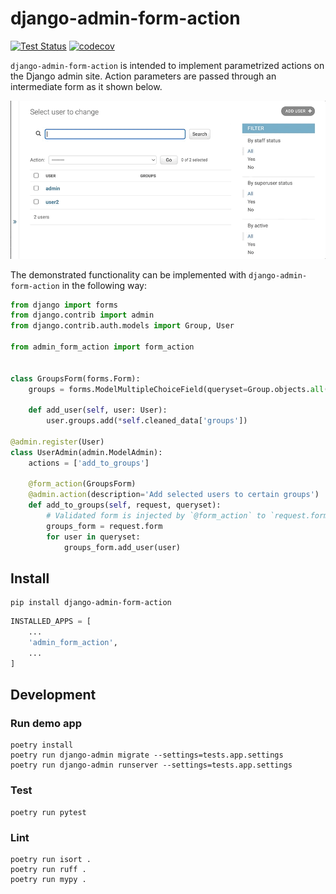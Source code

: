 # django-admin-form-action

[![Test Status][test-status-image]][test-status-link]
[![codecov][codecov-image]][codecov-link]

`django-admin-form-action` is intended to implement parametrized actions on the Django admin site. 
Action parameters are passed through an intermediate form as it shown below.

![demo](demo.gif "Demo")

The demonstrated functionality can be implemented with `django-admin-form-action` in the following way:

```python
from django import forms
from django.contrib import admin
from django.contrib.auth.models import Group, User

from admin_form_action import form_action


class GroupsForm(forms.Form):
    groups = forms.ModelMultipleChoiceField(queryset=Group.objects.all())

    def add_user(self, user: User):
        user.groups.add(*self.cleaned_data['groups'])

@admin.register(User)
class UserAdmin(admin.ModelAdmin):
    actions = ['add_to_groups']

    @form_action(GroupsForm)
    @admin.action(description='Add selected users to certain groups')
    def add_to_groups(self, request, queryset):
        # Validated form is injected by `@form_action` to `request.form`
        groups_form = request.form
        for user in queryset:
            groups_form.add_user(user)
```

## Install

```shell
pip install django-admin-form-action
```

```python
INSTALLED_APPS = [
    ...
    'admin_form_action',
    ...
]
```

## Development

### Run demo app

```shell
poetry install
poetry run django-admin migrate --settings=tests.app.settings
poetry run django-admin runserver --settings=tests.app.settings
```

### Test

```shell
poetry run pytest
```

### Lint

```shell
poetry run isort .
poetry run ruff . 
poetry run mypy .
```

[codecov-image]: https://codecov.io/gh/pauk-slon/django-admin-form-action/graph/badge.svg?token=QCY3CW2ZVG
[codecov-link]: https://codecov.io/gh/pauk-slon/django-admin-form-action
[test-status-image]: https://github.com/pauk-slon/django-admin-form-action/actions/workflows/test.yaml/badge.svg
[test-status-link]: https://github.com/pauk-slon/django-admin-form-action/actions/workflows/test.yaml
